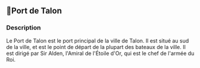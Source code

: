## 📍Port de Talon

### Description

Le Port de Talon est le port principal de la ville de Talon. Il est situé au sud de la ville, et est le point de départ de la plupart des bateaux de la ville. Il est dirigé par Sir Alden, l'Amiral de l'Étoile d'Or, qui est le chef de l'armée du Roi.
